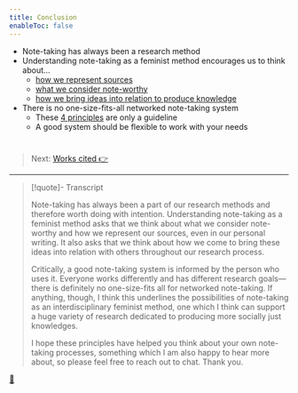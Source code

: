 ```yaml
---
title: Conclusion
enableToc: false
---
```


* Note-taking has always been a research method
* Understanding note-taking as a feminist method encourages us to think about…
  * [how we represent sources](Note-taking%20is%20rarely%20considered%20a%20method.md)
  * [what we consider note-worthy](Feminist%20concerns%20with%20representation.md)
  * [how we bring ideas into relation to produce knowledge](Information%20organization%20shapes%20knowledge%20production.md)
* There is no one-size-fits-all networked note-taking system
  * These [4 principles](4%20Principles%20of%20a%20feminist%20networked%20note-taking%20system.md) are only a guideline
  * A good system should be flexible to work with your needs

# 

 > 
 > Next: [Works cited  👉](../Works%20cited.md)

---

 > 
 > \[!quote\]- Transcript
 > 
 > Note-taking has always been a part of our research methods and therefore worth doing with intention. Understanding note-taking as a feminist method asks that we think about what we consider note-worthy and how we represent our sources, even in our personal writing. It also asks that we think about how we come to bring these ideas into relation with others throughout our research process.
 > 
 > Critically, a good note-taking system is informed by the person who uses it. Everyone works differently and has different research goals—there is definitely no one-size-fits all for networked note-taking. If anything, though, I think this underlines the possibilities of note-taking as an interdisciplinary feminist method, one which I think can support a huge variety of research dedicated to producing more socially just knowledges.
 > 
 > I hope these principles have helped you think about your own note-taking processes, something which I am also happy to hear more about, so please feel free to reach out to chat. Thank you.

[📖](../Paper/Paper%20Conclusion.md)
